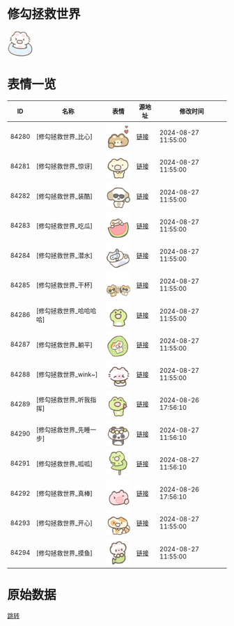 # 修勾拯救世界

<img src="./cover.png" height="60" alt="cover" />

# 表情一览

|ID|名称|表情|源地址|修改时间|
|----|----|----|----|----|
|84280|[修勾拯救世界_比心]|<img src="./pic/084280_%5B修勾拯救世界_比心%5D.png" height="60" alt="比心"/>|[链接](https://i0.hdslb.com/bfs/garb/9926381874edecb2017f51ec88ada827ab44b529.png)|2024-08-27 11:55:00|
|84281|[修勾拯救世界_惊讶]|<img src="./pic/084281_%5B修勾拯救世界_惊讶%5D.png" height="60" alt="惊讶"/>|[链接](https://i0.hdslb.com/bfs/garb/f4c0460e23fe5ace50d6de0ae0a6442bf9712b80.png)|2024-08-27 11:55:00|
|84282|[修勾拯救世界_装酷]|<img src="./pic/084282_%5B修勾拯救世界_装酷%5D.png" height="60" alt="装酷"/>|[链接](https://i0.hdslb.com/bfs/garb/833c60cf6fbd537ca8c8c8b17157cc4915892d15.png)|2024-08-27 11:55:00|
|84283|[修勾拯救世界_吃瓜]|<img src="./pic/084283_%5B修勾拯救世界_吃瓜%5D.png" height="60" alt="吃瓜"/>|[链接](https://i0.hdslb.com/bfs/garb/9f7cf09ad31351ae5ebf9705162f5ce8703356ca.png)|2024-08-27 11:55:00|
|84284|[修勾拯救世界_潜水]|<img src="./pic/084284_%5B修勾拯救世界_潜水%5D.png" height="60" alt="潜水"/>|[链接](https://i0.hdslb.com/bfs/garb/238d2e496a7f57e31d3422d0384fbf73e5041688.png)|2024-08-27 11:55:00|
|84285|[修勾拯救世界_干杯]|<img src="./pic/084285_%5B修勾拯救世界_干杯%5D.png" height="60" alt="干杯"/>|[链接](https://i0.hdslb.com/bfs/garb/30b12fe4fccfdf157282376f4c04aeec1014d0fc.png)|2024-08-27 11:55:00|
|84286|[修勾拯救世界_哈哈哈哈]|<img src="./pic/084286_%5B修勾拯救世界_哈哈哈哈%5D.png" height="60" alt="哈哈哈哈"/>|[链接](https://i0.hdslb.com/bfs/garb/1d6c78f05322095580e923315cd4531bdf40eb7a.png)|2024-08-27 11:55:00|
|84287|[修勾拯救世界_躺平]|<img src="./pic/084287_%5B修勾拯救世界_躺平%5D.png" height="60" alt="躺平"/>|[链接](https://i0.hdslb.com/bfs/garb/0f1afff88ec4dcc18ce34038ca92260010730162.png)|2024-08-27 11:55:00|
|84288|[修勾拯救世界_wink~]|<img src="./pic/084288_%5B修勾拯救世界_wink~%5D.png" height="60" alt="wink~"/>|[链接](https://i0.hdslb.com/bfs/garb/0f88750a1c8646570eda3e2d433226806f73a9f8.png)|2024-08-27 11:55:00|
|84289|[修勾拯救世界_听我指挥]|<img src="./pic/084289_%5B修勾拯救世界_听我指挥%5D.png" height="60" alt="听我指挥"/>|[链接](https://i0.hdslb.com/bfs/garb/03d8c98237ec1fbc7079fefe3792f0eb8c54a4c1.png)|2024-08-26 17:56:10|
|84290|[修勾拯救世界_先睡一步]|<img src="./pic/084290_%5B修勾拯救世界_先睡一步%5D.png" height="60" alt="先睡一步"/>|[链接](https://i0.hdslb.com/bfs/garb/54a497405ced40d2115f8994c025ae724064cdd5.png)|2024-08-27 11:56:10|
|84291|[修勾拯救世界_呱呱]|<img src="./pic/084291_%5B修勾拯救世界_呱呱%5D.png" height="60" alt="呱呱"/>|[链接](https://i0.hdslb.com/bfs/garb/de1143e4c5d5941ba6cc22888a2d5f9a2dd47899.png)|2024-08-27 11:56:10|
|84292|[修勾拯救世界_真棒]|<img src="./pic/084292_%5B修勾拯救世界_真棒%5D.png" height="60" alt="真棒"/>|[链接](https://i0.hdslb.com/bfs/garb/5b92cd7c23fbaf8dae8f1766c1612b64919f4c7b.png)|2024-08-26 17:56:10|
|84293|[修勾拯救世界_开心]|<img src="./pic/084293_%5B修勾拯救世界_开心%5D.png" height="60" alt="开心"/>|[链接](https://i0.hdslb.com/bfs/garb/61a736132343135b1219f156b655c54ba14eb53f.png)|2024-08-27 11:55:00|
|84294|[修勾拯救世界_摸鱼]|<img src="./pic/084294_%5B修勾拯救世界_摸鱼%5D.png" height="60" alt="摸鱼"/>|[链接](https://i0.hdslb.com/bfs/garb/2bfff58635fc0805b8a599332c5ed68c5f03a9b9.png)|2024-08-27 11:55:00|

# 原始数据

[跳转](./raw.json)

